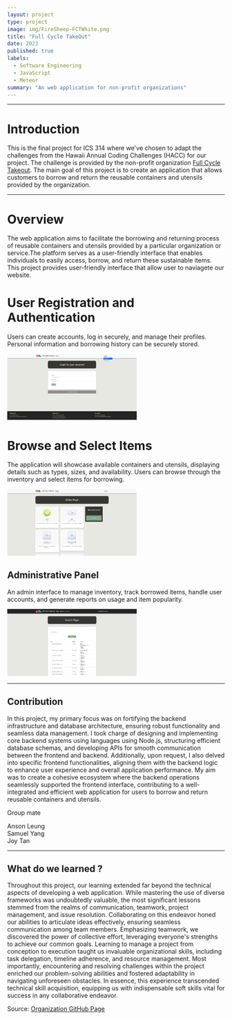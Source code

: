 ```yaml
---
layout: project
type: project
image: img/FireSheep-FCTWhite.png
title: "Full Cycle TakeOut"
date: 2023
published: true
labels:
  - Software Engineering
  - JavaScript
  - Meteor
summary: "An web application for non-profit organizations"
---
```


<hr>

# Introduction
This is the final project for ICS 314 where we've chosen to adapt the challenges from the Hawaii Annual Coding Challenges (HACC) for our project. 
The challenge is provided by the non-profit organization <a href="https://www.fullcycletakeouthawaii.org/">Full Cycle Takeout</a>. 
The main goal of this project is to create an application that allows customers to borrow and return the reusable containers and utensils provided by the organization.
<hr>

# Overview

The web application aims to facilitate the borrowing and returning process of reusable containers and utensils provided by a particular organization or service.The platform serves as a user-friendly interface that enables individuals to easily access, borrow, and return these sustainable items.
This project provides user-friendly interface that allow user to naviagete our website. 

# User Registration and Authentication 

Users can create accounts, log in securely, and manage their profiles. Personal information and borrowing history can be securely stored.

<img width="300px" class="image-fluid" src="../img/Login.png">

# Browse and Select Items 
The application will showcase available containers and utensils, displaying details such as types, sizes, and availability. Users can browse through the inventory and select items for borrowing.

<img width="300px" class="image-fluid" src="../img/Order.png">

## Administrative Panel
An admin interface to manage inventory, track borrowed items, handle user accounts, and generate reports on usage and item popularity.

<img width="300px" class="image-fluid" src="../img/Search.png">

<hr>


## Contribution
In this project, my primary focus was on fortifying the backend infrastructure and database architecture, ensuring robust functionality and seamless data management. 
I took charge of designing and implementing core backend systems using languages using Node.js, structuring efficient database schemas, 
and developing APIs for smooth communication between the frontend and backend. Additionally, upon request, I also delved into specific frontend functionalities, 
aligning them with the backend logic to enhance user experience and overall application performance. 
My aim was to create a cohesive ecosystem where the backend operations seamlessly supported the frontend interface, 
contributing to a well-integrated and efficient web application for users to borrow and return reusable containers and utensils.

Group mate

Anson Leung<br>
Samuel Yang<br>
Joy Tan<br>
<hr>

## What do we learned ?
Throughout this project, our learning extended far beyond the technical aspects of developing a web application. While mastering the use of diverse frameworks was undoubtedly valuable, the most significant lessons stemmed from the realms of communication, teamwork, project management, and issue resolution. Collaborating on this endeavor honed our abilities to articulate ideas effectively, ensuring seamless communication among team members. Emphasizing teamwork, we discovered the power of collective effort, leveraging everyone's strengths to achieve our common goals. Learning to manage a project from conception to execution taught us invaluable organizational skills, including task delegation, timeline adherence, and resource management. Most importantly, encountering and resolving challenges within the project enriched our problem-solving abilities and fostered adaptability in navigating unforeseen obstacles. In essence, this experience transcended technical skill acquisition, equipping us with indispensable soft skills vital for success in any collaborative endeavor.

Source: <a href="https://314firesheep.github.io/)https://314firesheep.github.io/">Organization GitHub Page</a>
